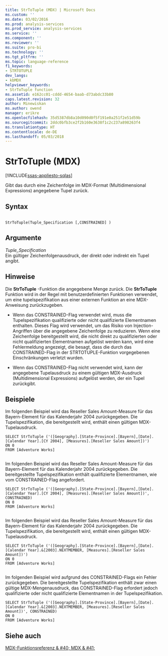```yaml
---
title: StrToTuple (MDX) | Microsoft Docs
ms.custom: ''
ms.date: 03/02/2016
ms.prod: analysis-services
ms.prod_service: analysis-services
ms.service: ''
ms.component: ''
ms.reviewer: ''
ms.suite: pro-bi
ms.technology: ''
ms.tgt_pltfrm: ''
ms.topic: language-reference
f1_keywords:
- STRTOTUPLE
dev_langs:
- kbMDX
helpviewer_keywords:
- StrToTuple function
ms.assetid: e162cc01-cddd-4654-baab-d73abdc33b80
caps.latest.revision: 32
author: Minewiskan
ms.author: owend
manager: erikre
ms.openlocfilehash: 35d5387db8a10d090d0f5f191e0a251f2e51d59b
ms.sourcegitcommit: 2ddc0bfb3ce2f2b160e3638f1c2c237a898263f4
ms.translationtype: HT
ms.contentlocale: de-DE
ms.lasthandoff: 05/03/2018
---
```

# <a name="strtotuple-mdx"></a>StrToTuple (MDX)
[!INCLUDE[ssas-appliesto-sqlas](../includes/ssas-appliesto-sqlas.md)]

  Gibt das durch eine Zeichenfolge im MDX-Format (Multidimensional Expressions) angegebene Tupel zurück.  
  
## <a name="syntax"></a>Syntax  
  
```  
  
StrToTuple(Tuple_Specification [,CONSTRAINED] )   
```  
  
## <a name="arguments"></a>Argumente  
 *Tuple_Specification*  
 Ein gültiger Zeichenfolgenausdruck, der direkt oder indirekt ein Tupel angibt.  
  
## <a name="remarks"></a>Hinweise  
 Die **StrToTuple** -Funktion die angegebene Menge zurück. Die **StrToTuple** Funktion wird in der Regel mit benutzerdefinierten Funktionen verwendet, um eine tupelspezifikation aus einer externen Funktion an eine MDX-Anweisung zurückzugeben.  
  
-   Wenn das CONSTRAINED-Flag verwendet wird, muss die Tupelspezifikation qualifizierte oder nicht qualifizierte Elementnamen enthalten. Dieses Flag wird verwendet, um das Risiko von Injection-Angriffen über die angegebene Zeichenfolge zu reduzieren. Wenn eine Zeichenfolge bereitgestellt wird, die nicht direkt zu qualifizierten oder nicht qualifizierten Elementnamen aufgelöst werden kann, wird eine Fehlermeldung angezeigt, die besagt, dass die durch das CONSTRAINED-Flag in der STRTOTUPLE-Funktion vorgegebenen Einschränkungen verletzt wurden.  
  
-   Wenn das CONSTRAINED-Flag nicht verwendet wird, kann der angegebene Tupelausdruck zu einem gültigen MDX-Ausdruck (Multidimensional Expressions) aufgelöst werden, der ein Tupel zurückgibt.  
  
## <a name="examples"></a>Beispiele  
 Im folgenden Beispiel wird das Reseller Sales Amount-Measure für das Bayern-Element für das Kalenderjahr 2004 zurückgegeben. Die Tupelspezifikation, die bereitgestellt wird, enthält einen gültigen MDX-Tupelausdruck.  
  
```  
SELECT StrToTuple ('([Geography].[State-Province].[Bayern],[Date].[Calendar Year].[CY 2004], [Measures].[Reseller Sales Amount])')  
ON 0  
FROM [Adventure Works]  
  
```  
  
 Im folgenden Beispiel wird das Reseller Sales Amount-Measure für das Bayern-Element für das Kalenderjahr 2004 zurückgegeben. Die bereitgestellte Tupelspezifikation enthält qualifizierte Elementnamen, wie vom CONSTRAINED-Flag angefordert.  
  
```  
SELECT StrToTuple ('([Geography].[State-Province].[Bayern],[Date].[Calendar Year].[CY 2004], [Measures].[Reseller Sales Amount])', CONSTRAINED)  
ON 0  
FROM [Adventure Works]  
  
```  
  
 Im folgenden Beispiel wird das Reseller Sales Amount-Measure für das Bayern-Element für das Kalenderjahr 2004 zurückgegeben. Die Tupelspezifikation, die bereitgestellt wird, enthält einen gültigen MDX-Tupelausdruck.  
  
```  
SELECT StrToTuple ('([Geography].[State-Province].[Bayern],[Date].[Calendar Year].&[2003].NEXTMEMBER, [Measures].[Reseller Sales Amount])')  
ON 0  
FROM [Adventure Works]  
  
```  
  
 Im folgenden Beispiel wird aufgrund des CONSTRAINED-Flags ein Fehler zurückgegeben. Die bereitgestellte Tupelspezifikation enthält zwar einen gültige MDX-Mengenausdruck, das CONSTRAINED-Flag erfordert jedoch qualifizierte oder nicht qualifizierte Elementnamen in der Tupelspezifikation.  
  
```  
SELECT StrToTuple ('([Geography].[State-Province].[Bayern],[Date].[Calendar Year].&[2003].NEXTMEMBER, [Measures].[Reseller Sales Amount])', CONSTRAINED)  
ON 0  
FROM [Adventure Works]  
```  
  
## <a name="see-also"></a>Siehe auch  
 [MDX-Funktionsreferenz & #40; MDX & #41;](../mdx/mdx-function-reference-mdx.md)  
  
  
